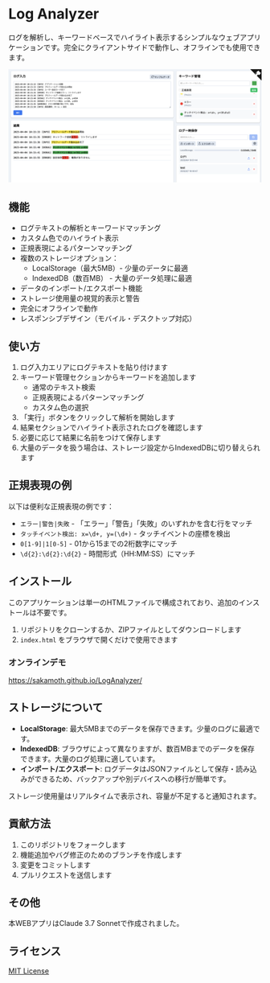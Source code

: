 # Log Analyzer

ログを解析し、キーワードベースでハイライト表示するシンプルなウェブアプリケーションです。完全にクライアントサイドで動作し、オフラインでも使用できます。

![Log Analyzer Screenshot](screenshot.png)

## 機能

- ログテキストの解析とキーワードマッチング
- カスタム色でのハイライト表示
- 正規表現によるパターンマッチング
- 複数のストレージオプション：
  - LocalStorage（最大5MB）- 少量のデータに最適
  - IndexedDB（数百MB） - 大量のデータ処理に最適
- データのインポート/エクスポート機能
- ストレージ使用量の視覚的表示と警告
- 完全にオフラインで動作
- レスポンシブデザイン（モバイル・デスクトップ対応）

## 使い方

1. ログ入力エリアにログテキストを貼り付けます
2. キーワード管理セクションからキーワードを追加します
   - 通常のテキスト検索
   - 正規表現によるパターンマッチング
   - カスタム色の選択
3. 「実行」ボタンをクリックして解析を開始します
4. 結果セクションでハイライト表示されたログを確認します
5. 必要に応じて結果に名前をつけて保存します
6. 大量のデータを扱う場合は、ストレージ設定からIndexedDBに切り替えられます

## 正規表現の例

以下は便利な正規表現の例です：

- `エラー|警告|失敗` - 「エラー」「警告」「失敗」のいずれかを含む行をマッチ
- `タッチイベント検出: x=\d+, y=(\d+)` - タッチイベントの座標を検出
- `0[1-9]|1[0-5]` - 01から15までの2桁数字にマッチ
- `\d{2}:\d{2}:\d{2}` - 時間形式（HH:MM:SS）にマッチ

## インストール

このアプリケーションは単一のHTMLファイルで構成されており、追加のインストールは不要です。

1. リポジトリをクローンするか、ZIPファイルとしてダウンロードします
2. `index.html` をブラウザで開くだけで使用できます

### オンラインデモ

https://sakamoth.github.io/LogAnalyzer/

## ストレージについて

- **LocalStorage**: 最大5MBまでのデータを保存できます。少量のログに最適です。
- **IndexedDB**: ブラウザによって異なりますが、数百MBまでのデータを保存できます。大量のログ処理に適しています。
- **インポート/エクスポート**: ログデータはJSONファイルとして保存・読み込みができるため、バックアップや別デバイスへの移行が簡単です。

ストレージ使用量はリアルタイムで表示され、容量が不足すると通知されます。

## 貢献方法

1. このリポジトリをフォークします
2. 機能追加やバグ修正のためのブランチを作成します
3. 変更をコミットします
4. プルリクエストを送信します

## その他
本WEBアプリはClaude 3.7 Sonnetで作成されました。

## ライセンス

[MIT License](license.md)
